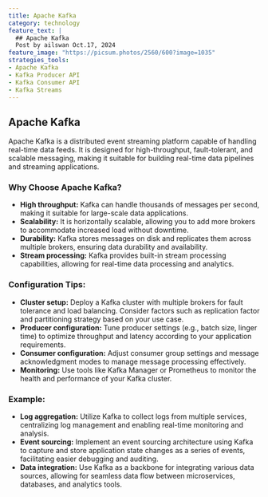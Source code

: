 ```yaml
---
title: Apache Kafka
category: technology
feature_text: |
  ## Apache Kafka
  Post by ailswan Oct.17, 2024
feature_image: "https://picsum.photos/2560/600?image=1035"
strategies_tools:
- Apache Kafka
- Kafka Producer API
- Kafka Consumer API
- Kafka Streams
---
```

## Apache Kafka
Apache Kafka is a distributed event streaming platform capable of handling real-time data feeds. It is designed for high-throughput, fault-tolerant, and scalable messaging, making it suitable for building real-time data pipelines and streaming applications.

### Why Choose Apache Kafka?
- **High throughput:** Kafka can handle thousands of messages per second, making it suitable for large-scale data applications.
- **Scalability:** It is horizontally scalable, allowing you to add more brokers to accommodate increased load without downtime.
- **Durability:** Kafka stores messages on disk and replicates them across multiple brokers, ensuring data durability and availability.
- **Stream processing:** Kafka provides built-in stream processing capabilities, allowing for real-time data processing and analytics.

### Configuration Tips:
- **Cluster setup:** Deploy a Kafka cluster with multiple brokers for fault tolerance and load balancing. Consider factors such as replication factor and partitioning strategy based on your use case.
- **Producer configuration:** Tune producer settings (e.g., batch size, linger time) to optimize throughput and latency according to your application requirements.
- **Consumer configuration:** Adjust consumer group settings and message acknowledgment modes to manage message processing effectively.
- **Monitoring:** Use tools like Kafka Manager or Prometheus to monitor the health and performance of your Kafka cluster.

### Example:
- **Log aggregation:** Utilize Kafka to collect logs from multiple services, centralizing log management and enabling real-time monitoring and analysis.
- **Event sourcing:** Implement an event sourcing architecture using Kafka to capture and store application state changes as a series of events, facilitating easier debugging and auditing.
- **Data integration:** Use Kafka as a backbone for integrating various data sources, allowing for seamless data flow between microservices, databases, and analytics tools.

